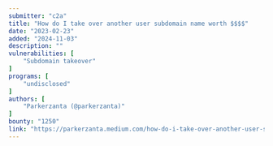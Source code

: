 ```yaml
---
submitter: "c2a"
title: "How do I take over another user subdomain name worth $$$$"
date: "2023-02-23"
added: "2024-11-03"
description: ""
vulnerabilities: [
    "Subdomain takeover"
]
programs: [
    "undisclosed"
]
authors: [
    "Parkerzanta (@parkerzanta)"
]
bounty: "1250"
link: "https://parkerzanta.medium.com/how-do-i-take-over-another-user-subdomain-name-worth-c66bb0c3f2f7"
---
```




